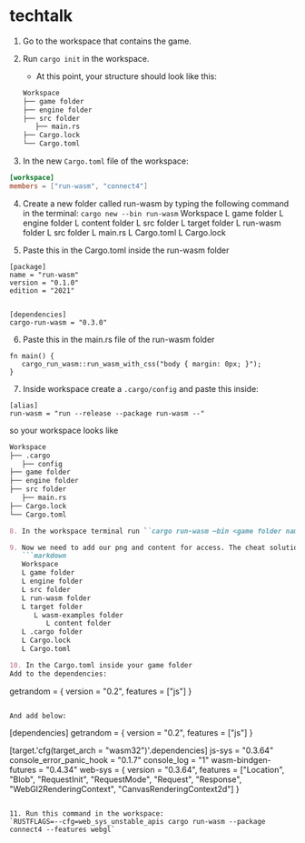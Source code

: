 # techtalk


1. Go to the workspace that contains the game.
2. Run `cargo init` in the workspace.
   - At this point, your structure should look like this:

   ```markdown
   Workspace
   ├── game folder
   ├── engine folder
   ├── src folder
      ├── main.rs
   ├── Cargo.lock
   └── Cargo.toml

3. In the new `Cargo.toml` file of the workspace:
```toml
[workspace]
members = ["run-wasm", "connect4"]
```

4. Create a new folder called run-wasm by typing the following command in the terminal:
`cargo new --bin run-wasm`
Workspace
L game folder
L engine folder
L content folder
L src folder
L target folder
L run-wasm folder
   L src folder
      L main.rs
   L Cargo.toml
L Cargo.lock

5. Paste this in the Cargo.toml inside the run-wasm folder
```
[package]
name = "run-wasm"
version = "0.1.0"
edition = "2021"


[dependencies]
cargo-run-wasm = "0.3.0"
```

6. Paste this in the main.rs file of the run-wasm folder
```
fn main() {
   cargo_run_wasm::run_wasm_with_css("body { margin: 0px; }");
}
```

7. Inside workspace create a `.cargo/config` and paste this inside:
```
[alias]
run-wasm = "run --release --package run-wasm --"
```
so your workspace looks like
   ```markdown
   Workspace
   ├── .cargo
      ├── config
   ├── game folder
   ├── engine folder
   ├── src folder
      ├── main.rs
   ├── Cargo.lock
   └── Cargo.toml

8. In the workspace terminal run ``cargo run-wasm –bin <game folder name>`

9. Now we need to add our png and content for access. The cheat solution is just to put the content folder inside the target/wasm-examples/<your_game_name> folder
      ```markdown
      Workspace
      L game folder
      L engine folder
      L src folder
      L run-wasm folder
      L target folder
         L wasm-examples folder
            L content folder
      L .cargo folder
      L Cargo.lock
      L Cargo.toml

10. In the Cargo.toml inside your game folder
   Add to the dependencies:
   ```
   getrandom = { version = "0.2", features = ["js"] }
   ```

   And add below:
   ```
   [dependencies]
   getrandom = { version = "0.2", features = ["js"] }
   
   [target.'cfg(target_arch = "wasm32")'.dependencies]
   js-sys = "0.3.64"
   console_error_panic_hook = "0.1.7"
   console_log = "1"
   wasm-bindgen-futures = "0.4.34"
   web-sys = { version = "0.3.64", features = ["Location", "Blob", "RequestInit", "RequestMode", "Request", "Response", "WebGl2RenderingContext", "CanvasRenderingContext2d"] }
   ```

11. Run this command in the workspace:
`RUSTFLAGS=--cfg=web_sys_unstable_apis cargo run-wasm --package connect4 --features webgl`








